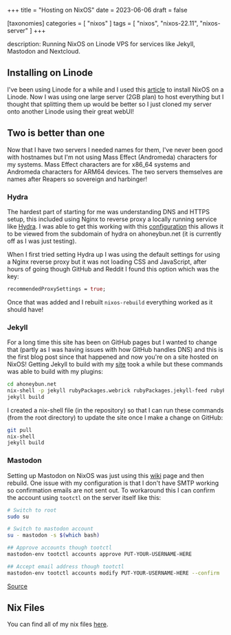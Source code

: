 +++
title = "Hosting on NixOS"
date = 2023-06-06
draft = false

[taxonomies]
categories = [ "nixos" ]
tags = [ "nixos", "nixos-22.11", "nixos-server" ]
+++

description: Running NixOS on Linode VPS for services like Jekyll, Mastodon and Nextcloud.

## Installing on Linode

I've been using Linode for a while and I used this [article](https://www.linode.com/docs/guides/install-nixos-on-linode/) to install NixOS on a Linode. Now I was using one large server (2GB plan) to host everything but I thought that splitting them up would be better so I just cloned my server onto another Linode using their great webUI! 

## Two is better than one

Now that I have two servers I needed names for them, I've never been good with hostnames but I'm not using Mass Effect (Andromeda) characters for my systems. Mass Effect characters are for x86_64 systems and Andromeda characters for ARM64 devices. The two servers themselves are names after Reapers so sovereign and harbinger!

### Hydra 

The hardest part of starting for me was understanding DNS and HTTPS setup, this included using Nginx to reverse proxy a locally running service like [Hydra](https://github.com/NixOS/hydra). I was able to get this working with this [configuration](https://gitlab.com/ahoneybun/nix-configs/-/blob/main/dev/hydra-ahoneybun-net.nix) this allows it to be viewed from the subdomain of hydra on ahoneybun.net (it is currently off as I was just testing). 

When I first tried setting Hydra up I was using the default settings for using a Nginx reverse proxy but it was not loading CSS and JavaScript, after hours of going though GitHub and Reddit I found this option which was the key:

```nix
recommendedProxySettings = true;
```

Once that was added and I rebuilt `nixos-rebuild` everything worked as it should have!

### Jekyll

For a long time this site has been on GitHub pages but I wanted to change that (partly as I was having issues with how GitHub handles DNS) and this is the first blog post since that happened and now you're on a site hosted on NixOS! Getting Jekyll to build with my [site](https://github.com/ahoneybun/ahoneybun.net) took a while but these commands was able to build with my plugins:

```bash
cd ahoneybun.net
nix-shell -p jekyll rubyPackages.webrick rubyPackages.jekyll-feed rubyPackages.jekyll-redirect-from
jekyll build
```

I created a nix-shell file (in the repository) so that I can run these commands (from the root directory) to update the site once I make a change on GitHub:

```bash
git pull
nix-shell
jekyll build
```

### Mastodon

Setting up Mastodon on NixOS was just using this [wiki](https://nixos.wiki/wiki/Mastodon) page and then rebuild. One issue with my configuration is that I don't have SMTP working so confirmation emails are not sent out. To workaround this I can confirm the account using `tootctl` on the server itself like this:

```bash
# Switch to root
sudo su

# Switch to mastodon account
su - mastodon -s $(which bash)

## Approve accounts though tootctl
mastodon-env tootctl accounts approve PUT-YOUR-USERNAME-HERE

## Accept email address though tootctl 
mastodon-env tootctl accounts modify PUT-YOUR-USERNAME-HERE --confirm
```

[Source](https://page.romeov.me/posts/setting-up-mastodon-with-nixos/#adding-your-user)

## Nix Files

You can find all of my nix files [here](https://gitlab.com/ahoneybun/nix-configs).
